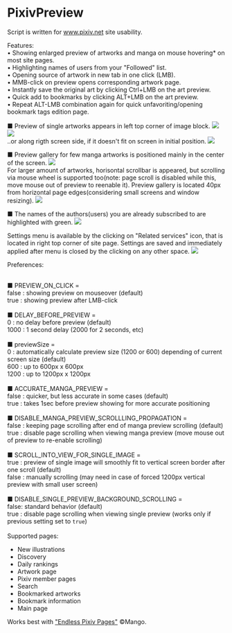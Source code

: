 # PixivPreview

Script is written for www.pixiv.net site usability.

Features:<br>
• Showing enlarged preview of artworks and manga on mouse hovering* on most site pages.<br>
• Highlighting names of users from your "Followed" list.<br>
• Opening source of artwork in new tab in one click (LMB).<br>
• MMB-click on preview opens corresponding artwork page.<br>
• Instantly save the original art by clicking Ctrl+LMB on the art preview.<br>
• Quick add to bookmarks by clicking ALT+LMB on the art preview.<br>
• Repeat ALT-LMB combination again for quick unfavoriting/opening bookmark tags edition page.<br>

■ Preview of single artworks appears in left top corner of image block.
<img src=http://i.prntscr.com/4LvnU6EITOmbB8VKMmBcog.png><br>
<img src=http://i.prntscr.com/9ooSkWZLQq6oDalnXD9DjA.png><br>
..or along rigth screen side, if it doesn't fit on screen in initial position. 
<img src=http://i.prntscr.com/nfXf04wdSuaZeedB1DDExw.png><br>

■ Preview gallery for few manga artworks is positioned mainly in the center of the screen.
<img src=http://i.prntscr.com/7mI9ZYnXSjytYsQRNl5qzw.png><br>
For larger amount of artworks, horisontal scrollbar is appeared, but scrolling via mouse wheel is supported too(note: page scroll is disabled while this, move mouse out of preview to reenable it). Preview gallery is located 40px from horizontal page edges(considering small screens and window resizing).
<img src=http://i.prntscr.com/td_hJncaSZueEf3hx3mXrA.png><br>

■ The names of the authors(users) you are already subscribed to are highlighted with green.
<img src=http://i.prntscr.com/xa2ErFzkQOGLloz9kAHRZQ.png><br>

Settings menu is available by the clicking on "Related services" icon, that is located in right top corner of site page. Settings are saved and immediately applied after menu is closed by the clicking on any other space.
<img src=http://i.prntscr.com/22_SOQ3kQBSj_IW-uvvVnw.png><br>

Preferences:<br>
<br>

■ PREVIEW_ON_CLICK =<br>
false : showing preview on mouseover (default)<br>
true : showing preview after LMB-click<br>
<br>
■ DELAY_BEFORE_PREVIEW =<br>
0 : no delay before preview (default)<br>
1000 : 1 second delay (2000 for 2 seconds, etc)<br>
<br>
■ previewSize =<br>
0 : automatically calculate preview size (1200 or 600) depending of current screen size (default)<br>
600 : up to 600px x 600px<br>
1200 : up to 1200px x 1200px<br>
<br>
■ ACCURATE_MANGA_PREVIEW =<br>
false : quicker, but less accurate in some cases (default)<br>
true : takes 1sec before preview showing for more accurate positioning<br>
<br>
■ DISABLE_MANGA_PREVIEW_SCROLLLING_PROPAGATION =<br>
false : keeping page scrolling after end of manga preview scrolling (default)<br>
true : disable page scrolling when viewing manga preview (move mouse out of preview to re-enable scrolling)<br>
<br>
■ SCROLL_INTO_VIEW_FOR_SINGLE_IMAGE =<br>
true : preview of single image will smoothly fit to vertical screen border after one scroll (default)<br>
false : manually scrolling (may need in case of forced 1200px vertical preview with small user screen)<br>
<br>
■ DISABLE_SINGLE_PREVIEW_BACKGROUND_SCROLLING =<br>
false: standard behavior (default)<br>
true : disable page scrolling when viewing single preview (works only if previous setting set to `true`)<br>
<br>
Supported pages:<br>
- New illustrations<br>
- Discovery<br>
- Daily rankings<br>
- Artwork page<br>
- Pixiv member pages<br>
- Search<br>
- Bookmarked artworks<br>
- Bookmark information<br>
- Main page<br>

Works best with <a href="https://greasyfork.org/uk/scripts/3254-endless-pixiv-pages">"Endless Pixiv Pages"</a> ©Mango.<br>
